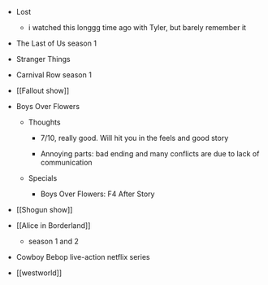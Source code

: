   * Lost
    * i watched this longgg time ago with Tyler, but barely remember it
  * The Last of Us season 1
  * Stranger Things

  * Carnival Row season 1
  * [[Fallout show]]
  * Boys Over Flowers
    * Thoughts

      * 7/10, really good. Will hit you in the feels and good story

      * Annoying parts: bad ending and many conflicts are due to lack of communication

    * Specials

      * Boys Over Flowers: F4 After Story
  * [[Shogun show]]
  * [[Alice in Borderland]]
    * season 1 and 2
  * Cowboy Bebop live-action netflix series
  * [[westworld]]